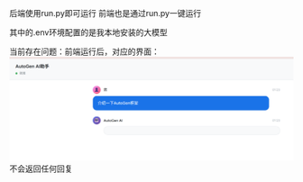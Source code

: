 后端使用run.py即可运行
前端也是通过run.py一键运行

其中的.env环境配置的是我本地安装的大模型

当前存在问题：前端运行后，对应的界面：
![img.png](img.png)
不会返回任何回复

